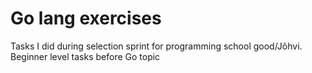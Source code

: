 # Go lang exercises

Tasks I did during selection sprint for programming school good/Jõhvi.
Beginner level tasks before Go topic
